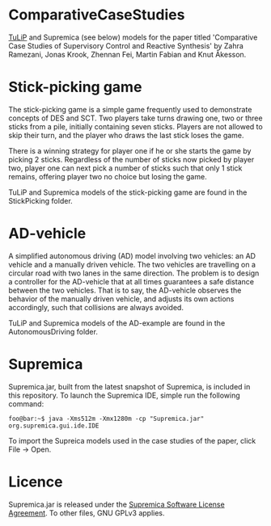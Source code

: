 # ComparativeCaseStudies
[TuLiP](https://github.com/tulip-control/tulip-control) and Supremica (see below) models for the paper titled 'Comparative Case Studies of Supervisory Control and Reactive Synthesis' by Zahra Ramezani, Jonas Krook, Zhennan Fei, Martin Fabian and Knut Åkesson.

# Stick-picking game
The stick-picking game is a simple game frequently used to demonstrate concepts of DES and SCT. Two players take turns drawing one, two or three sticks from a pile, initially containing seven sticks. Players are not allowed to skip their turn, and the player who draws the last stick loses the game. 

There is a winning strategy for player one if he or she starts the game by picking 2 sticks. Regardless of the number of sticks now picked by player two, player one can next pick a number of sticks such that only 1 stick remains, offering player two no choice but losing the game.

TuLiP and Supremica models of the stick-picking game are found in the StickPicking folder.

# AD-vehicle
A simplified autonomous driving (AD) model involving two vehicles: an AD vehicle and a manually driven vehicle. The two vehicles are travelling on a circular road with two lanes in the same direction. The problem is to design a controller for the AD-vehicle that at all  times guarantees a safe distance between the two vehicles. That is to say, the AD-vehicle observes the behavior of the manually driven vehicle, and adjusts its own actions accordingly, such that collisions are always avoided.

TuLiP and Supremica models of the AD-example are found in the AutonomousDriving folder.

# Supremica
Supremica.jar, built from the latest snapshot of Supremica, is included in this repository. To launch the Supremica IDE, simple run the following command:
```console
foo@bar:~$ java -Xms512m -Xmx1280m -cp "Supremica.jar" org.supremica.gui.ide.IDE
```
To import the Supreica models used in the case studies of the paper, click File -> Open.

# Licence
Supremica.jar is released under the [Supremica Software License Agreement](https://github.com/krooken/ComparativeCaseStudies/blob/master/LICENCE_SUPREMICA). To other files, GNU GPLv3 applies.
